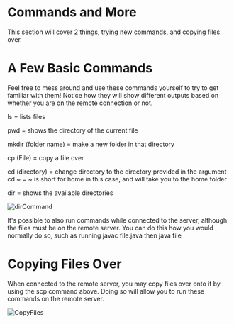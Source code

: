 
# Commands and More

This section will cover 2 things, trying new commands, and copying files over.

# A Few Basic Commands

Feel free to mess around and use these commands yourself to try to get familiar with them! Notice how they will show different outputs based on whether you are on the remote connection or not.

ls = lists files

pwd = shows the directory of the current file

mkdir (folder name) = make a new folder in that directory

cp (File) = copy a file over

cd (directory) = change directory to the directory provided in the argument
cd ~ = ~ is short for home in this case, and will take you to the home folder

dir = shows the available directories

![dirCommand](https://i.ibb.co/kxCB9qh/Commands.png)

It's possible to also run commands while connected to the server, although the files must be on the remote server.
You can do this how you would normally do so, such as running javac file.java then java file

# Copying Files Over

When connected to the remote server, you may copy files over onto it by using the scp command above. Doing so will allow you to run these commands on the remote server.

![CopyFiles](https://i.ibb.co/7b9mgsz/Copying-files.png)